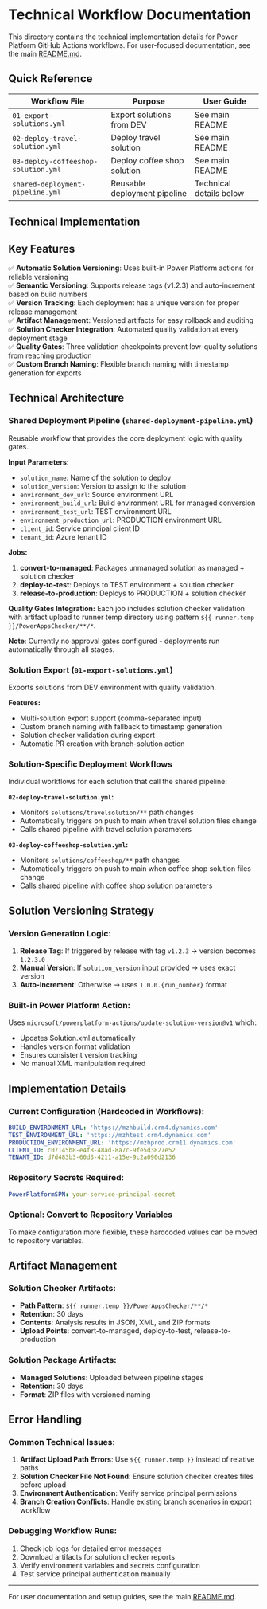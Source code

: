 # Technical Workflow Documentation

This directory contains the technical implementation details for Power Platform GitHub Actions workflows. For user-focused documentation, see the main [README.md](../../README.md).

## Quick Reference

| Workflow File | Purpose | User Guide |
|---------------|---------|------------|
| `01-export-solutions.yml` | Export solutions from DEV | See main README |
| `02-deploy-travel-solution.yml` | Deploy travel solution | See main README |  
| `03-deploy-coffeeshop-solution.yml` | Deploy coffee shop solution | See main README |
| `shared-deployment-pipeline.yml` | Reusable deployment pipeline | Technical details below |

## Technical Implementation

## Key Features

✅ **Automatic Solution Versioning**: Uses built-in Power Platform actions for reliable versioning  
✅ **Semantic Versioning**: Supports release tags (v1.2.3) and auto-increment based on build numbers  
✅ **Version Tracking**: Each deployment has a unique version for proper release management  
✅ **Artifact Management**: Versioned artifacts for easy rollback and auditing  
✅ **Solution Checker Integration**: Automated quality validation at every deployment stage  
✅ **Quality Gates**: Three validation checkpoints prevent low-quality solutions from reaching production  
✅ **Custom Branch Naming**: Flexible branch naming with timestamp generation for exports

## Technical Architecture

### Shared Deployment Pipeline (`shared-deployment-pipeline.yml`)
Reusable workflow that provides the core deployment logic with quality gates.

**Input Parameters:**
- `solution_name`: Name of the solution to deploy
- `solution_version`: Version to assign to the solution  
- `environment_dev_url`: Source environment URL
- `environment_build_url`: Build environment URL for managed conversion
- `environment_test_url`: TEST environment URL
- `environment_production_url`: PRODUCTION environment URL
- `client_id`: Service principal client ID
- `tenant_id`: Azure tenant ID

**Jobs:**
1. **convert-to-managed**: Packages unmanaged solution as managed + solution checker
2. **deploy-to-test**: Deploys to TEST environment + solution checker
3. **release-to-production**: Deploys to PRODUCTION + solution checker

**Quality Gates Integration:**
Each job includes solution checker validation with artifact upload to runner temp directory using pattern `${{ runner.temp }}/PowerAppsChecker/**/*`.

**Note**: Currently no approval gates configured - deployments run automatically through all stages.

### Solution Export (`01-export-solutions.yml`)  
Exports solutions from DEV environment with quality validation.

**Features:**
- Multi-solution export support (comma-separated input)
- Custom branch naming with fallback to timestamp generation
- Solution checker validation during export
- Automatic PR creation with branch-solution action

### Solution-Specific Deployment Workflows
Individual workflows for each solution that call the shared pipeline:

**`02-deploy-travel-solution.yml`:**
- Monitors `solutions/travelsolution/**` path changes
- Automatically triggers on push to main when travel solution files change
- Calls shared pipeline with travel solution parameters

**`03-deploy-coffeeshop-solution.yml`:**  
- Monitors `solutions/coffeeshop/**` path changes
- Automatically triggers on push to main when coffee shop solution files change
- Calls shared pipeline with coffee shop solution parameters

## Solution Versioning Strategy

### Version Generation Logic:
1. **Release Tag**: If triggered by release with tag `v1.2.3` → version becomes `1.2.3.0`
2. **Manual Version**: If `solution_version` input provided → uses exact version
3. **Auto-increment**: Otherwise → uses `1.0.0.{run_number}` format

### Built-in Power Platform Action:
Uses `microsoft/powerplatform-actions/update-solution-version@v1` which:
- Updates Solution.xml automatically
- Handles version format validation
- Ensures consistent version tracking
- No manual XML manipulation required

## Implementation Details

### Current Configuration (Hardcoded in Workflows):
```yaml
BUILD_ENVIRONMENT_URL: 'https://mzhbuild.crm4.dynamics.com'
TEST_ENVIRONMENT_URL: 'https://mzhtest.crm4.dynamics.com'
PRODUCTION_ENVIRONMENT_URL: 'https://mzhprod.crm11.dynamics.com'
CLIENT_ID: c07145b8-e4f8-48ad-8a7c-9fe5d3827e52
TENANT_ID: d7d483b3-60d3-4211-a15e-9c2a090d2136
```

### Repository Secrets Required:
```yaml
PowerPlatformSPN: your-service-principal-secret
```

### Optional: Convert to Repository Variables
To make configuration more flexible, these hardcoded values can be moved to repository variables.

## Artifact Management

### Solution Checker Artifacts:
- **Path Pattern**: `${{ runner.temp }}/PowerAppsChecker/**/*`
- **Retention**: 30 days
- **Contents**: Analysis results in JSON, XML, and ZIP formats
- **Upload Points**: convert-to-managed, deploy-to-test, release-to-production

### Solution Package Artifacts:
- **Managed Solutions**: Uploaded between pipeline stages
- **Retention**: 30 days  
- **Format**: ZIP files with versioned naming

## Error Handling

### Common Technical Issues:
1. **Artifact Upload Path Errors**: Use `${{ runner.temp }}` instead of relative paths
2. **Solution Checker File Not Found**: Ensure solution checker creates files before upload
3. **Environment Authentication**: Verify service principal permissions
4. **Branch Creation Conflicts**: Handle existing branch scenarios in export workflow

### Debugging Workflow Runs:
1. Check job logs for detailed error messages
2. Download artifacts for solution checker reports
3. Verify environment variables and secrets configuration
4. Test service principal authentication manually

---
For user documentation and setup guides, see the main [README.md](../../README.md).

